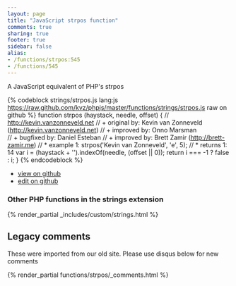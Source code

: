 ```yaml
---
layout: page
title: "JavaScript strpos function"
comments: true
sharing: true
footer: true
sidebar: false
alias:
- /functions/strpos:545
- /functions/545
---
```

<!-- Generated by Rakefile:build -->
A JavaScript equivalent of PHP's strpos

{% codeblock strings/strpos.js lang:js https://raw.github.com/kvz/phpjs/master/functions/strings/strpos.js raw on github %}
function strpos (haystack, needle, offset) {
    // http://kevin.vanzonneveld.net
    // +   original by: Kevin van Zonneveld (http://kevin.vanzonneveld.net)
    // +   improved by: Onno Marsman    
    // +   bugfixed by: Daniel Esteban
    // +   improved by: Brett Zamir (http://brett-zamir.me)
    // *     example 1: strpos('Kevin van Zonneveld', 'e', 5);
    // *     returns 1: 14
    var i = (haystack + '').indexOf(needle, (offset || 0));
    return i === -1 ? false : i;
}
{% endcodeblock %}

 - [view on github](https://github.com/kvz/phpjs/blob/master/functions/strings/strpos.js)
 - [edit on github](https://github.com/kvz/phpjs/edit/master/functions/strings/strpos.js)

### Other PHP functions in the strings extension
{% render_partial _includes/custom/strings.html %}
## Legacy comments
These were imported from our old site. Please use disqus below for new comments
<div style="overflow-y: scroll; max-height: 500px;">
{% render_partial functions/strpos/_comments.html %}
</div>
